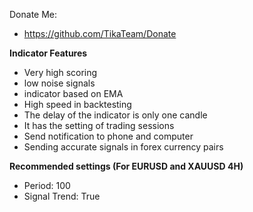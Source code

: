Donate Me:
* https://github.com/TikaTeam/Donate


**Indicator Features**
* Very high scoring
* low noise signals
* indicator based on EMA
* High speed in backtesting
* The delay of the indicator is only one candle
* It has the setting of trading sessions
* Send notification to phone and computer
* Sending accurate signals in forex currency pairs


**Recommended settings (For EURUSD and XAUUSD 4H)**
* Period: 100
* Signal Trend: True

